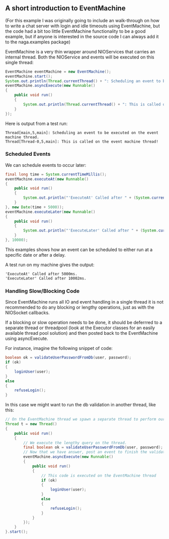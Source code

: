 ## A short introduction to EventMachine

(For this example I was originally going to include an walk-through on how to write a chat server with login and idle timeouts using EventMachine, but the code had a bit too little EventMachine functionality to be a good example, but if anyone is interested in the source code I can always add it to the naga.examples package)

EventMachine is a very thin wrapper around NIOServices that carries an internal thread. Both the NIOService and events will be executed on this single thread:

```java
EventMachine eventMachine = new EventMachine();
eventMachine.start();
System.out.println(Thread.currentThread() + ": Scheduling an event to be executed on the event machine thread.");
eventMachine.asyncExecute(new Runnable()
{
    public void run()
    {
        System.out.println(Thread.currentThread() + ": This is called on the event machine thread!");
    }
});
```

Here is output from a test run:

```
Thread[main,5,main]: Scheduling an event to be executed on the event machine thread.
Thread[Thread-0,5,main]: This is called on the event machine thread!
```

### Scheduled Events

We can schedule events to occur later:
```java
final long time = System.currentTimeMillis();
eventMachine.executeAt(new Runnable()
{
    public void run()
    {
        System.out.println("'ExecuteAt' Called after " + (System.currentTimeMillis() - time) + "ms.");
    }
}, new Date(time + 5000));
eventMachine.executeLater(new Runnable()
{
    public void run()
    {
        System.out.println("'ExecuteLater' Called after " + (System.currentTimeMillis() - time) + "ms.");
    }
}, 10000);
```

This examples shows how an event can be scheduled to either run at a specific date or after a delay.

A test run on my machine gives the output:

```
'ExecuteAt' Called after 5000ms.
'ExecuteLater' Called after 10002ms.
```

### Handling Slow/Blocking Code

Since EventMachine runs all IO and event handling in a single thread it is not recommended to do any blocking or lengthy operations, just as with the NIOSocket callbacks.

If a blocking or slow operation needs to be done, it should be deferrred to a separate thread or threadpool (look at the Executor classes for an easily available thread pool solution) and then posted back to the EventMachine using asyncExecute.

For instance, imagine the following snippet of code:

```java
boolean ok = validateUserPasswordFromDb(user, password);
if (ok)
{
    loginUser(user);
}
else
{
    refuseLogin();
}
```

In this case we might want to run the db validation in another thread, like this:

```java
// On the EventMachine thread we spawn a separate thread to perform our query.
Thread t = new Thread()
{
    public void run()
    {
        // We execute the lengthy query on the thread.
        final boolean ok = validateUserPasswordFromDb(user, password);
        // Now that we have answer, post an event to finish the validation.
        eventMachine.asyncExecute(new Runnable()
        {
            public void run()
            {
                // This code is executed on the EventMachine thread
                if (ok)
                {
                    loginUser(user);
                }
                else
                {
                    refuseLogin();
                }
            }
        });
    }
}.start();
```

